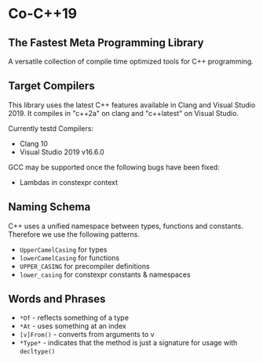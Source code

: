 # Co-C++19
## The Fastest Meta Programming Library

A versatile collection of compile time optimized tools for C++ programming.

## Target Compilers

This library uses the latest C++ features available in Clang and Visual Studio 2019.
It compiles in "c++2a" on clang and "c++latest" on Visual Studio.

Currently testd Compilers:
* Clang 10
* Visual Studio 2019 v16.6.0

GCC may be supported once the following bugs have been fixed:
* Lambdas in constexpr context

## Naming Schema

C++ uses a unified namespace between types, functions and constants.
Therefore we use the following patterns.

* `UpperCamelCasing` for types
* `lowerCamelCasing` for functions
* `UPPER_CASING` for precompiler definitions
* `lower_casing` for constexpr constants & namespaces

## Words and Phrases

* `*Of` - reflects something of a type
* `*At` - uses something at an index
* `[v]From()` - converts from arguments to v
* `*Type*` - indicates that the method is just a signature for usage with `decltype()`
